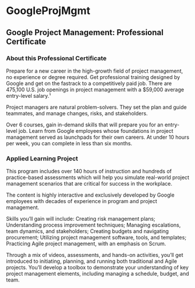 # GoogleProjMgmt
## Google Project Management: Professional Certificate
### About this Professional Certificate


Prepare for a new career in the high-growth field of project management, no experience or degree required. Get professional training designed by Google and get on the fastrack to a competitively paid job. There are 475,100 U.S. job openings in project management with a $59,000 average entry-level salary.¹

Project managers are natural problem-solvers. They set the plan and guide teammates, and manage changes, risks, and stakeholders.

Over 6 courses, gain in-demand skills that will prepare you for an entry-level job. Learn from Google employees whose foundations in project management served as launchpads for their own careers. At under 10 hours per week, you can complete in less than six months. 

### Applied Learning Project

This program includes over 140 hours of instruction and hundreds of practice-based assessments which will help you simulate real-world project management scenarios that are critical for success in the workplace.

The content is highly interactive and exclusively developed by Google employees with decades of experience in program and project management.

Skills you’ll gain will include: Creating risk management plans; Understanding process improvement techniques; Managing escalations, team dynamics, and stakeholders; Creating budgets and navigating procurement; Utilizing  project management software, tools, and templates; Practicing Agile project management, with an emphasis on Scrum.

Through a mix of videos, assessments, and hands-on activities, you’ll get introduced to initiating, planning, and running both traditional and Agile projects. You’ll develop a toolbox to demonstrate your understanding of key project management elements, including managing a schedule, budget, and team.
